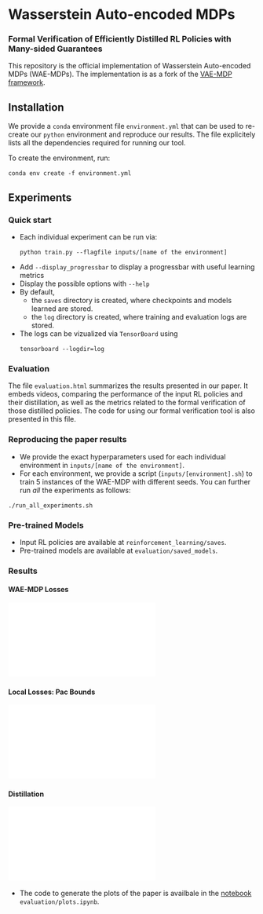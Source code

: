 # Wasserstein Auto-encoded MDPs
### Formal Verification of Efficiently Distilled RL Policies with Many-sided Guarantees
This repository is the official implementation of Wasserstein Auto-encoded MDPs (WAE-MDPs).
The implementation is as a fork of the [VAE-MDP framework](https://github.com/florentdelgrange/vae_mdp).

## Installation
We provide a `conda` environment file `environment.yml` that can be used to re-create our `python` environment and reproduce our results.
The file explicitely lists all the dependencies required for running our tool.

To create the environment, run:
```shell
conda env create -f environment.yml
```

## Experiments
### Quick start
- Each individual experiment can be run via:
    ```shell
    python train.py --flagfile inputs/[name of the environment] 
    ```
- Add `--display_progressbar` to display a progressbar with useful learning metrics
- Display the possible options with `--help`
- By default,
   - the `saves` directory is created, where checkpoints and models learned are stored.
   - the `log` directory is created, where training and evaluation logs are stored.
- The logs can be vizualized via `TensorBoard` using
  ```shell
  tensorboard --logdir=log
  ```

### Evaluation
The file `evaluation.html` summarizes the results presented in our paper.
It embeds videos, comparing the performance of the input RL policies and their distillation, as well as the metrics related to the formal verification of those distilled policies.
The code for using our formal verification tool is also presented in this file.

### Reproducing the paper results
- We provide the exact hyperparameters used for each individual environment in `inputs/[name of the environment]`.
- For each environment, we provide a script (`inputs/[environment].sh`) to train 5 instances of the WAE-MDP with different seeds.
You can further run *all* the experiments as follows:
```shell
./run_all_experiments.sh
```
### Pre-trained Models
- Input RL policies are available at `reinforcement_learning/saves`.
- Pre-trained models are available at `evaluation/saved_models`.
### Results
#### WAE-MDP Losses
![pac_bounds](evaluation/loss.pdf)
#### Local Losses: Pac Bounds
![pac_bounds](evaluation/local_losses.pdf)
#### Distillation
![distillation](evaluation/eval_policy.pdf)
- The code to generate the plots of the paper is availbale in the [notebook](https://jupyter.org/) `evaluation/plots.ipynb`.

